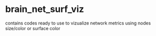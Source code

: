 # brain_net_surf_viz
contains codes ready to use to vizualize network metrics using nodes size/color or surface color
